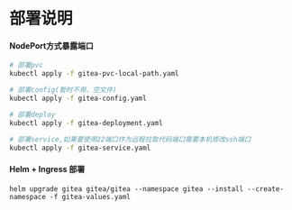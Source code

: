 # 部署说明

#### NodePort方式暴露端口

```bash
# 部署pvc
kubectl apply -f gitea-pvc-local-path.yaml

# 部署config(暂时不用，空文件)
kubectl apply -f gitea-config.yaml

# 部署deploy
kubectl apply -f gitea-deployment.yaml

# 部署service,如果要使用22端口作为远程拉取代码端口需要本机修改ssh端口
kubectl apply -f gitea-service.yaml
```



#### Helm + Ingress 部署

```
helm upgrade gitea gitea/gitea --namespace gitea --install --create-namespace -f gitea-values.yaml
```

